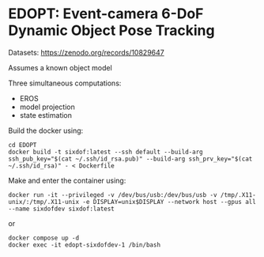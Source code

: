 # EDOPT: Event-camera 6-DoF Dynamic Object Pose Tracking

Datasets: https://zenodo.org/records/10829647

Assumes a known object model

Three simultaneous computations:

* EROS
* model projection
* state estimation

Build the docker using:

```
cd EDOPT
docker build -t sixdof:latest --ssh default --build-arg ssh_pub_key="$(cat ~/.ssh/id_rsa.pub)" --build-arg ssh_prv_key="$(cat ~/.ssh/id_rsa)" - < Dockerfile
```
Make and enter the container using:

```
docker run -it --privileged -v /dev/bus/usb:/dev/bus/usb -v /tmp/.X11-unix/:/tmp/.X11-unix -e DISPLAY=unix$DISPLAY --network host --gpus all --name sixdofdev sixdof:latest
```
or
```
docker compose up -d
docker exec -it edopt-sixdofdev-1 /bin/bash
```
